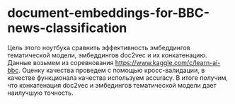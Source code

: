 # document-embeddings-for-BBC-news-classification
Цель этого ноутбука сравнить эффективность эмбеддингов тематической модели, эмбеддингов doc2vec и их конкатенацию.
Данные возьмем из соревнования https://www.kaggle.com/c/learn-ai-bbc.
Оценку качества проведем с помощью кросс-валидации, в качестве функционала качества используем accuracy.
В итоге получим, что конкатенация doc2vec и эмбедингов тематической модели дает наилучшую точность.
